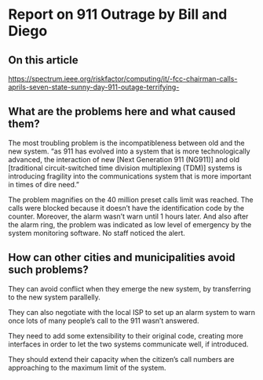 # Report on 911 Outrage by Bill and Diego

## On this article

https://spectrum.ieee.org/riskfactor/computing/it/-fcc-chairman-calls-aprils-seven-state-sunny-day-911-outage-terrifying-

## What are the problems here and what caused them?

The most troubling problem is the incompatibleness between old and the new system. “as 911 has evolved into a system that is more technologically advanced, the interaction of new [Next Generation 911 (NG911)] and old [traditional circuit-switched time division multiplexing (TDM)] systems is introducing fragility into the communications system that is more important in times of dire need.”

The problem magnifies on the 40 million preset calls limit was reached. The calls were blocked because it doesn’t have the identification code by the counter. Moreover, the alarm wasn’t warn until 1 hours later. And also after the alarm ring, the problem was indicated as low level of emergency by the system monitoring software. No staff noticed the alert.

## How can other cities and municipalities avoid such problems?

They can avoid conflict when they emerge the new system, by transferring to the new system parallelly.

They can also negotiate with the local ISP to set up an alarm system to warn once lots of many people’s call to the 911 wasn’t answered.

They need to add some extensibility to their original code, creating more interfaces in order to let the two systems communicate well, if introduced.

They should extend their capacity when the citizen’s call numbers are approaching to the maximum limit of the system.
